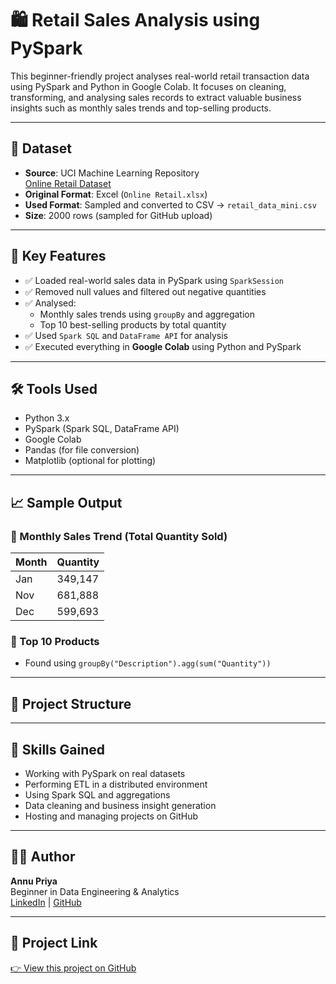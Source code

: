 # 🛍️ Retail Sales Analysis using PySpark

This beginner-friendly project analyses real-world retail transaction data using PySpark and Python in Google Colab. It focuses on cleaning, transforming, and analysing sales records to extract valuable business insights such as monthly sales trends and top-selling products.

---

## 📁 Dataset

- **Source**: UCI Machine Learning Repository  
  [Online Retail Dataset](https://archive.ics.uci.edu/ml/datasets/Online+Retail)
- **Original Format**: Excel (`Online Retail.xlsx`)
- **Used Format**: Sampled and converted to CSV → `retail_data_mini.csv`
- **Size**: 2000 rows (sampled for GitHub upload)

---

## 🚀 Key Features

- ✅ Loaded real-world sales data in PySpark using `SparkSession`
- ✅ Removed null values and filtered out negative quantities
- ✅ Analysed:
  - Monthly sales trends using `groupBy` and aggregation
  - Top 10 best-selling products by total quantity
- ✅ Used `Spark SQL` and `DataFrame API` for analysis
- ✅ Executed everything in **Google Colab** using Python and PySpark

---

## 🛠 Tools Used

- Python 3.x
- PySpark (Spark SQL, DataFrame API)
- Google Colab
- Pandas (for file conversion)
- Matplotlib (optional for plotting)

---

## 📈 Sample Output

### 🔸 Monthly Sales Trend (Total Quantity Sold)
| Month | Quantity |
|-------|----------|
| Jan   | 349,147  |
| Nov   | 681,888  |
| Dec   | 599,693  |

### 🔸 Top 10 Products
- Found using `groupBy("Description").agg(sum("Quantity"))`

---

## 📂 Project Structure

---

## 📌 Skills Gained

- Working with PySpark on real datasets
- Performing ETL in a distributed environment
- Using Spark SQL and aggregations
- Data cleaning and business insight generation
- Hosting and managing projects on GitHub

---

## 🙋‍♂️ Author

**Annu Priya**  
Beginner in Data Engineering & Analytics  
[LinkedIn](https://www.linkedin.com/in/https://www.linkedin.com/in/annu-priya-42a181219//) | [GitHub](https://github.com/Annupriya28)

---

## 🔗 Project Link

[👉 View this project on GitHub](https://github.com/Annupriya28/retail-sales-analysis-pyspark)


